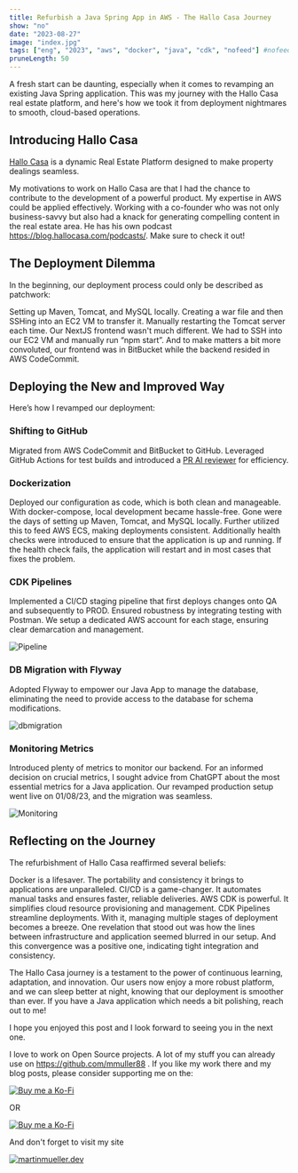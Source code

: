 ```yaml
---
title: Refurbish a Java Spring App in AWS - The Hallo Casa Journey
show: "no"
date: "2023-08-27"
image: "index.jpg"  
tags: ["eng", "2023", "aws", "docker", "java", "cdk", "nofeed"] #nofeed
pruneLength: 50
---
```


A fresh start can be daunting, especially when it comes to revamping an existing Java Spring application. This was my journey with the Hallo Casa real estate platform, and here's how we took it from deployment nightmares to smooth, cloud-based operations.

## Introducing Hallo Casa

[Hallo Casa](https://hallocasa.com) is a dynamic Real Estate Platform designed to make property dealings seamless.

My motivations to work on Hallo Casa are that I had the chance to contribute to the development of a powerful product. My expertise in AWS could be applied effectively.
Working with a co-founder who was not only business-savvy but also had a knack for generating compelling content in the real estate area. He has his own podcast https://blog.hallocasa.com/podcasts/. Make sure to check it out!

## The Deployment Dilemma

In the beginning, our deployment process could only be described as patchwork:

Setting up Maven, Tomcat, and MySQL locally.
Creating a war file and then SSHing into an EC2 VM to transfer it.
Manually restarting the Tomcat server each time.
Our NextJS frontend wasn't much different. We had to SSH into our EC2 VM and manually run “npm start”.
And to make matters a bit more convoluted, our frontend was in BitBucket while the backend resided in AWS CodeCommit.

## Deploying the New and Improved Way

Here’s how I revamped our deployment:

### Shifting to GitHub

Migrated from AWS CodeCommit and BitBucket to GitHub.
Leveraged GitHub Actions for test builds and introduced a [PR AI reviewer](https://github.com/anc95/ChatGPT-CodeReview) for efficiency.

### Dockerization

Deployed our configuration as code, which is both clean and manageable. With docker-compose, local development became hassle-free. Gone were the days of setting up Maven, Tomcat, and MySQL locally.
Further utilized this to feed AWS ECS, making deployments consistent. Additionally health checks were introduced to ensure that the application is up and running. If the health check fails, the application will restart and in most cases that fixes the problem.

### CDK Pipelines

Implemented a CI/CD staging pipeline that first deploys changes onto QA and subsequently to PROD. Ensured robustness by integrating testing with Postman. We setup a dedicated AWS account for each stage, ensuring clear demarcation and management.

![Pipeline](https://github.com/mmuller88/mmblog/blob/master/content/aws-spring/pipeline.png)

### DB Migration with Flyway

Adopted Flyway to empower our Java App to manage the database, eliminating the need to provide access to the database for schema modifications.

![dbmigration](https://github.com/mmuller88/mmblog/blob/master/content/aws-spring/dbmigration.png)

### Monitoring Metrics

Introduced plenty of metrics to monitor our backend. For an informed decision on crucial metrics, I sought advice from ChatGPT about the most essential metrics for a Java application.
Our revamped production setup went live on 01/08/23, and the migration was seamless.

![Monitoring](https://github.com/mmuller88/mmblog/blob/master/content/aws-spring/monitoring.png)

## Reflecting on the Journey

The refurbishment of Hallo Casa reaffirmed several beliefs:

Docker is a lifesaver. The portability and consistency it brings to applications are unparalleled. CI/CD is a game-changer. It automates manual tasks and ensures faster, reliable deliveries. AWS CDK is powerful. It simplifies cloud resource provisioning and management. CDK Pipelines streamline deployments. With it, managing multiple stages of deployment becomes a breeze. One revelation that stood out was how the lines between infrastructure and application seemed blurred in our setup. And this convergence was a positive one, indicating tight integration and consistency.

The Hallo Casa journey is a testament to the power of continuous learning, adaptation, and innovation. Our users now enjoy a more robust platform, and we can sleep better at night, knowing that our deployment is smoother than ever. If you have a Java application which needs a bit polishing, reach out to me!

I hope you enjoyed this post and I look forward to seeing you in the next one.

I love to work on Open Source projects. A lot of my stuff you can already use on <https://github.com/mmuller88> . If you like my work there and my blog posts, please consider supporting me on the:

[![Buy me a Ko-Fi](https://storage.ko-fi.com/cdn/useruploads/png_d554a01f-60f0-4969-94d1-7b69f3e28c2fcover.jpg?v=69a332f2-b808-4369-8ba3-dae0d1100dd4)](https://ko-fi.com/T6T1BR59W)

OR

[![Buy me a Ko-Fi](https://theastrologypodcast.com/wp-content/uploads/2015/06/become-my-patron-05.jpg)](https://www.patreon.com/bePatron?u=29010217)

And don't forget to visit my site

[![martinmueller.dev](https://martinmueller.dev/static/84caa5292a6d0c37c48ae280d04b5fa6/a7715/joint.jpg)](https://martinmueller.dev/resume)
